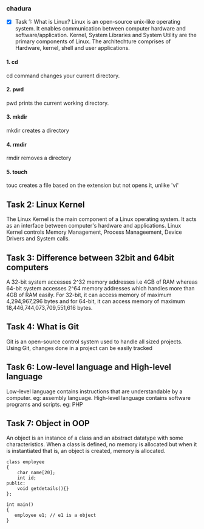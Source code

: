 ### chadura

- [x] Task 1: What is Linux?
Linux is an open-source unix-like operating system. It enables communication between computer hardware and software/application. Kernel, System Libraries and System Utility are the primary components of Linux. The architechture comprises of Hardware, kernel, shell and user applications.
#### 1. cd 
cd command changes your current directory.
#### 2. pwd
pwd prints the current working directory.
#### 3. mkdir
mkdir creates a directory
#### 4. rmdir
rmdir removes a directory
#### 5. touch
touc creates a file based on the extension but not opens it, unlike 'vi'

## Task 2: Linux Kernel
The Linux Kernel is the main component of a Linux operating system. It acts as an interface between computer's hardware and applications. Linux Kernel controls Memory Management, Process Manageement, Device Drivers and System calls.

## Task 3: Difference between 32bit and 64bit computers
A 32-bit system accesses 2^32 memory addresses i.e 4GB of RAM whereas 64-bit system accesses 2^64 memory addresses which handles more than 4GB of RAM easily. For 32-bit, it can access memory of maximum 4,294,967,296 bytes and for 64-bit, it can access memory of maximum 18,446,744,073,709,551,616 bytes.

## Task 4: What is Git
Git is an open-source control system used to handle all sized projects. Using Git, changes done in a project can be easily tracked

## Task 6: Low-level language and High-level language
Low-level language contains instructions that are understandable by a computer. eg: assembly language. High-level language contains software programs and scripts. eg: PHP

## Task 7: Object in OOP
An object is an instance of a class and an abstract datatype with some characteristics. When a class is defined, no memory is allocated but when it is instantiated that is, an object is created, memory is allocated.
```
class employee 
{ 
    char name[20]; 
    int id; 
public: 
    void getdetails(){} 
}; 
  
int main() 
{ 
   employee e1; // e1 is a object  
} 
```
